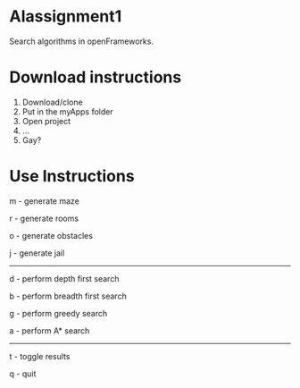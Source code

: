 # AIassignment1
Search algorithms in openFrameworks.

# Download instructions
1. Download/clone
2. Put in the myApps folder
3. Open project
4. ...
5. Gay?

# Use Instructions

m - generate maze 

r - generate rooms

o - generate obstacles

j - generate jail
_____

d - perform depth first search

b - perform breadth first search

g - perform greedy search

a - perform A* search
_______
t - toggle results

q - quit

